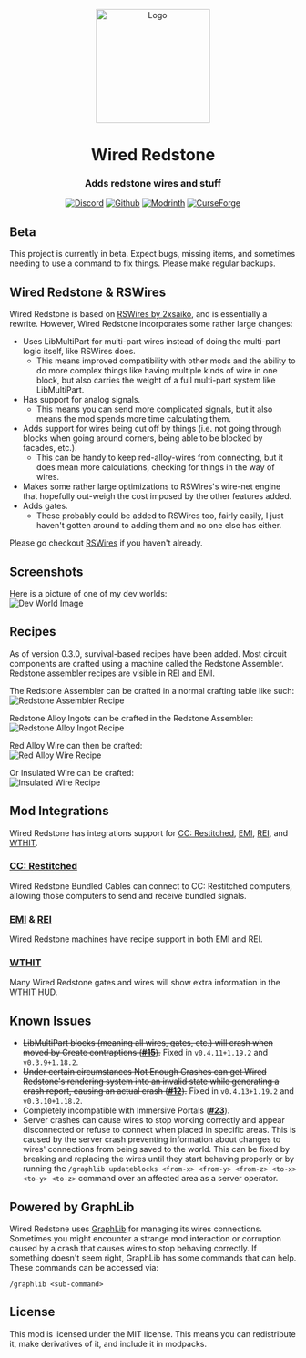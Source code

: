 <center>
<p align="center"><img src="https://raw.githubusercontent.com/Kneelawk/WiredRedstone/main/src/main/resources/assets/wiredredstone/icon-256.png" alt="Logo" width="200"></p>
<h1 align="center">Wired Redstone</h1>
<h3 align="center">Adds redstone wires and stuff</h3>
<p align="center">
<a href="https://discord.gg/6vgpHcKmxg"><img src="https://kneelawk.com/assets/discord-64x64.png" alt="Discord"></a>
<a href="https://github.com/Kneelawk/WiredRedstone"><img src="https://kneelawk.com/assets/github-white-64x64.png" alt="Github"></a>
<a href="https://modrinth.com/mod/wiredredstone"><img src="https://kneelawk.com/assets/modrinth-64x64.png" alt="Modrinth"></a>
<a href="https://www.curseforge.com/minecraft/mc-mods/wired-redstone"><img src="https://kneelawk.com/assets/curseforge-64x64.png" alt="CurseForge"></a>
</p>
</center>

## Beta

This project is currently in beta. Expect bugs, missing items, and sometimes needing to use a command to fix
things. Please make regular backups.

## Wired Redstone & RSWires

Wired Redstone is based on [RSWires by 2xsaiko][RSWires CF], and is essentially a rewrite. However, Wired Redstone
incorporates some rather large changes:

* Uses LibMultiPart for multi-part wires instead of doing the multi-part logic itself, like RSWires does.
    * This means improved compatibility with other mods and the ability to do more complex things like having multiple
      kinds of wire in one block, but also carries the weight of a full multi-part system like LibMultiPart.
* Has support for analog signals.
    * This means you can send more complicated signals, but it also means the mod spends more time calculating them.
* Adds support for wires being cut off by things (i.e. not going through blocks when going around corners, being able to
  be blocked by facades, etc.).
    * This can be handy to keep red-alloy-wires from connecting, but it does mean more calculations, checking for things
      in the way of wires.
* Makes some rather large optimizations to RSWires's wire-net engine that hopefully out-weigh the cost imposed by the
  other features added.
* Adds gates.
    * These probably could be added to RSWires too, fairly easily, I just haven't gotten around to adding them and no
      one else has either.

Please go checkout [RSWires][RSWires CF] if you haven't already.

[RSWires CF]: https://www.curseforge.com/minecraft/mc-mods/rswires/

## Screenshots

Here is a picture of one of my dev worlds:<br/>
![Dev World Image](https://cdn-raw.modrinth.com/data/lyYGrdho/images/68625d24a76d7f37ee8e24a4f3f1a99500396656.png)

## Recipes

As of version 0.3.0, survival-based recipes have been added. Most circuit components are crafted using a machine called
the Redstone Assembler. Redstone assembler recipes are visible in REI and EMI.

The Redstone Assembler can be crafted in a normal crafting table like such:<br/>
![Redstone Assembler Recipe](https://raw.githubusercontent.com/Kneelawk/WiredRedstone/main/screenshots/redstone_assembler_recipe.png)

Redstone Alloy Ingots can be crafted in the Redstone Assembler:<br/>
![Redstone Alloy Ingot Recipe](https://raw.githubusercontent.com/Kneelawk/WiredRedstone/main/screenshots/redstone_alloy_recipe.png)

Red Alloy Wire can then be crafted:<br/>
![Red Alloy Wire Recipe](https://raw.githubusercontent.com/Kneelawk/WiredRedstone/main/screenshots/red_alloy_wire_recipe.png)

Or Insulated Wire can be crafted:<br/>
![Insulated Wire Recipe](https://raw.githubusercontent.com/Kneelawk/WiredRedstone/main/screenshots/insulated_wire_recipe.png)

## Mod Integrations

Wired Redstone has integrations support for [CC: Restitched], [EMI], [REI], and [WTHIT].

### [CC: Restitched]

Wired Redstone Bundled Cables can connect to CC: Restitched computers, allowing those computers to send and receive
bundled signals.

### [EMI] & [REI]

Wired Redstone machines have recipe support in both EMI and REI.

### [WTHIT]

Many Wired Redstone gates and wires will show extra information in the WTHIT HUD.

[CC: Restitched]: https://modrinth.com/mod/cc-restitched

[EMI]: https://modrinth.com/mod/emi

[REI]: https://www.curseforge.com/minecraft/mc-mods/roughly-enough-items

[WTHIT]: https://modrinth.com/mod/wthit

## Known Issues

* ~~LibMultiPart blocks (meaning all wires, gates, etc.) will crash when moved by Create
  contraptions (**[#15](https://github.com/Kneelawk/WiredRedstone/issues/15)**).~~ Fixed in `v0.4.11+1.19.2`
  and `v0.3.9+1.18.2`.
* ~~Under certain circumstances Not Enough Crashes can get Wired Redstone's rendering system into an invalid state while
  generating a crash report, causing an actual crash (**[#12](https://github.com/Kneelawk/WiredRedstone/issues/12)**).~~
  Fixed in `v0.4.13+1.19.2` and `v0.3.10+1.18.2`.
* Completely incompatible with Immersive Portals (**[#23](https://github.com/Kneelawk/WiredRedstone/issues/23)**).
* Server crashes can cause wires to stop working correctly and appear disconnected or refuse to connect when placed in
  specific areas. This is caused by the server crash preventing information about changes to wires' connections from
  being saved to the world. This can be fixed by breaking and replacing the wires until they start behaving properly or
  by running the `/graphlib updateblocks <from-x> <from-y> <from-z> <to-x> <to-y> <to-z>` command over an affected area
  as a server operator.

## Powered by GraphLib

Wired Redstone uses [GraphLib] for managing its wires connections. Sometimes you might encounter a strange mod
interaction or corruption caused by a crash that causes wires to stop behaving correctly. If something doesn't seem
right, GraphLib has some commands that can help. These commands can be accessed via:

```
/graphlib <sub-command>
```

[GraphLib]: https://github.com/Kneelawk/GraphLib

## License

This mod is licensed under the MIT license. This means you can redistribute it, make derivatives of it, and include it
in modpacks.
